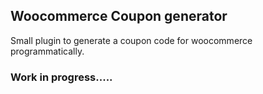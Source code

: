## Woocommerce Coupon generator

Small plugin to generate a coupon code for woocommerce programmatically.

### Work in progress.....

